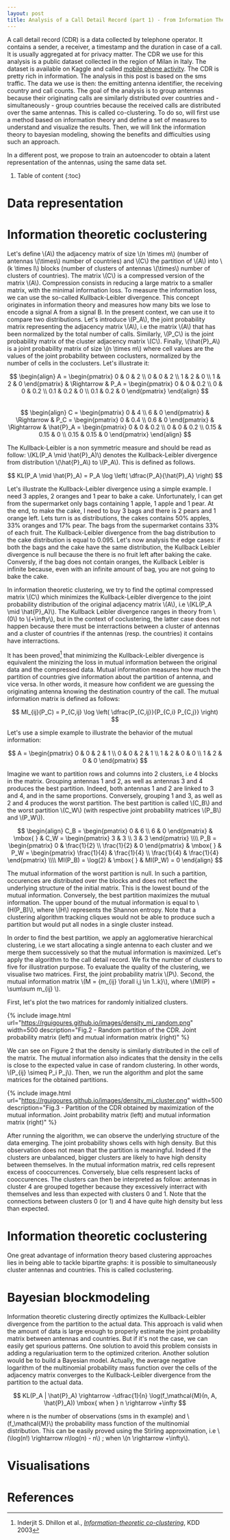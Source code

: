 ```yaml
---
layout: post
title: Analysis of a Call Detail Record (part 1) - from Information Theory to Bayesian Modeling
---
```

A call detail record (CDR) is a data collected by telephone operator. It contains a sender, a receiver, a timestamp and the duration in case of a call. It is usually aggregated at for privacy matter. The CDR we use for this analysis is a public dataset collected in the region of Milan in Italy. The dataset is available on Kaggle and called [mobile phone activity](https://www.kaggle.com/marcodena/mobile-phone-activity).
The CDR is pretty rich in information. The analysis in this post is based on the sms traffic. The data we use is then: the emitting antenna identifier, the receiving country and call counts. The goal of the analysis is to group antennas because their originating calls are similarly distributed over countries and - simultaneously - group countries because the received calls are distributed over the same antennas. This is called co-clustering. To do so, will first use a method based on information theory and define a set of measures to understand and visualize the results. Then, we will link the information theory to bayesian modeling, showing the benefits and difficulties using such an approach.

In a different post, we propose to train an autoencoder to obtain a latent representation of the antennas, using the same data set.

1. Table of content
{:toc} 

# Data representation

# Information theoretic coclustering

Let's define \\(A\\) the adjacency matrix of size \\(n \times m\\) (number of antennas \\(\times\\) number of countries) and \\(C\\) the partition of \\(A\\) into \\(k \times l\\) blocks (number of clusters of antennas \\(\times\\) number of clusters of countries). The matrix \\(C\\) is a compressed version of the matrix \\(A\\). Compression consists in reducing a large matrix to a smaller matrix, with the minimal information loss. To measure the information loss, we can use the so-called Kullback-Leibler divergence. This concept originates in information theory and measures how many bits we lose to encode a signal A from a signal B. In the present context, we can use it to compare two distributions. Let's introduce \\(P_A\\), the joint probability matrix representing the adjacency matrix \\(A\\), i.e the matrix \\(A\\) that has been normalized by the total number of calls. Similarly, \\(P_C\\) is the joint probability matrix of the cluster adjacency matrix \\(C\\). Finally, \\(\hat{P}_A\\) is a joint probability matrix of size \\(n \times m\\) where cell values are the values of the joint probability between coclusters, normalized by the number of cells in the coclusters. Let's illustrate it:

$$
\begin{align}
A = \begin{pmatrix}
0 & 0 & 2 \\
0 & 0 & 2 \\
1 & 2 & 0 \\
1 & 2 & 0
\end{pmatrix}
& \Rightarrow &
P_A = \begin{pmatrix}
0 & 0 & 0.2 \\
0 & 0 & 0.2 \\
0.1 & 0.2 & 0 \\
0.1 & 0.2 & 0
\end{pmatrix}
\end{align}
$$
<br>
$$
\begin{align}
C = \begin{pmatrix}
0 & 4 \\
6 & 0
\end{pmatrix}
& \Rightarrow &
P_C = \begin{pmatrix}
0 & 0.4 \\
0.6 & 0
\end{pmatrix}
& \Rightarrow &
\hat{P}_A = \begin{pmatrix}
0 & 0 & 0.2 \\
0 & 0 & 0.2 \\
0.15 & 0.15 & 0 \\
0.15 & 0.15 & 0
\end{pmatrix}
\end{align}
$$

The Kullback-Leibler is a non symmetric measure and should be read as follow: \\(KL(P_A \mid \hat{P}_A)\\) denotes the Kullback-Leibler divergence from distribution \\(\hat{P}_A\\) to \\(P_A\\). This is defined as follows.

$$
KL(P_A \mid \hat{P}_A) = P_A \log \left( \dfrac{P_A}{\hat{P}_A} \right)
$$

Let's illustrate the Kullback-Leibler divergence using a simple example. I need 3 apples, 2 oranges and 1 pear to bake a cake. Unfortunately, I can get from the supermarket only bags containing 1 apple, 1 apple and 1 pear. At the end, to make the cake, I need to buy 3 bags and there is 2 pears and 1 orange left. Lets turn is as distributions, the cakes contains 50% apples, 33% oranges and 17% pear. The bags from the supermarket contains 33% of each fruit. The Kullback-Leibler divergence from the bag distribution to the cake distribution is equal to 0.095. Let's now analysis the edge cases: if both the bags and the cake have the same distribution, the Kullback Leibler divergence is null because the there is no fruit left after baking the cake. Conversly, if the bag does not contain oranges, the Kullback Leibler is infinite because, even with an infinite amount of bag, you are not going to bake the cake.

In information theoretic clustering, we try to find the optimal compressed matrix \\(C\\) which minimizes the Kullback-Leibler divergence to the joint probability distribution of the original adjacency matrix \\(A\\), i.e \\(KL(P_A \mid \hat{P}_A)\\). The Kullback Leibler divergence ranges in theory from \\(0\\) to \\(+\infty\\), but in the context of coclustering, the latter case does not happen because there must be interractions between a cluster of antennas and a cluster of countries if the antennas (resp. the countries) it contains have interractions. 

It has been proved[^fn1] that minimizing the Kullback-Leibler divergence is equivalent the minizing the loss in mutual information between the original data and the compressed data. Mutual information measures how much the partition of countries give information about the partition of antenna, and vice versa. In other words, it measure how confident we are guessing the originating antenna knowing the destination country of the call. The mutual information matrix is defined as follows:

$$
MI_{ij}(P_C) = P_{C,ij} \log \left( \dfrac{P_{C,ij}}{P_{C,i} P_{C,j}} \right)
$$

Let's use a simple example to illustrate the behavior of the mutual information:

$$ A = \begin{pmatrix}
0 & 0 & 2 & 1 \\
0 & 0 & 2 & 1 \\
1 & 2 & 0 & 0 \\
1 & 2 & 0 & 0
\end{pmatrix}
$$

Imagine we want to partition rows and columns into 2 clusters, i.e 4 blocks in the matrix. Grouping antennas 1 and 2, as well as antennas 3 and 4 produces the best partition. Indeed, both antennas 1 and 2 are linked to 3 and 4, and in the same proportions. Conversely, grouping 1 and 3, as well as 2 and 4 produces the worst partition.
The best partition is called \\(C_B\\) and the worst partition \\(C_W\\) (with respective joint probability matrices \\(P_B\\) and \\(P_W\\)).

$$
\begin{align}
C_B = \begin{pmatrix}
0 & 6 \\
6 & 0
\end{pmatrix}
& \mbox{ } &
C_W = \begin{pmatrix}
3 & 3 \\
3 & 3
\end{pmatrix}
\\\\
P_B = \begin{pmatrix}
0 & \frac{1}{2} \\
\frac{1}{2} & 0
\end{pmatrix}
& \mbox{ } &
P_W = \begin{pmatrix}
\frac{1}{4} & \frac{1}{4} \\
\frac{1}{4} & \frac{1}{4}
\end{pmatrix}
\\\\
MI(P_B) = \log(2) & \mbox{ } & MI(P_W) = 0
\end{align}
$$

The mutual information of the worst partition is null. In such a partition, occurences are distributed over the blocks and does not reflect the underlying structure of the initial matrix. This is the lowest bound of the mutual information. Conversely, the best partition maximizes the mutual information. The upper bound of the mutual information is equal to \\(H(P_B)\\), where \\(H\\) represents the Shannon entropy. Note that a clustering algorithm tracking cliques would not be able to produce such a partition but would put all nodes in a single cluster instead.

In order to find the best partition, we apply an agglomerative hierarchical clustering, i.e we start allocating a single antenna to each cluster and we merge them successively so that the mutual information is maximized. Let's apply the algorithm to the call detail record. We fix the number of clusters to five for illustration purpose. To evaluate the quality of the clustering, we visualise two matrices. First, the joint probability matrix \\(P\\). Second, the mutual information matrix \\(M = \{m_{ij} \forall i,j \in 1..k\}\\), where \\(MI(P) = \sum\sum m_{ij} \\).

First, let's plot the two matrices for randomly initialized clusters.

{% include image.html url="https://rguigoures.github.io/images/density_mi_random.png" width=500 description="Fig.2 - Random partition of the CDR. Joint probability matrix (left) and mutual information matrix (right)" %}

We can see on Figure 2 that the density is similarly distributed in the cell of the matrix. The mutual information also indicates that the density in the cells is close to the expected value in case of random clustering. In other words, \\(P_{ij} \simeq P_i P_j\\). Then, we run the algorithm and plot the same matrices for the obtained partitions.

{% include image.html url="https://rguigoures.github.io/images/density_mi_cluster.png" width=500 description="Fig.3 - Partition of the CDR obtained by maximization of the mutual information. Joint probability matrix (left) and mutual information matrix (right)" %}

After running the algorithm, we can observe the underlying structure of the data emerging. The joint probability shows cells with high density. But this observation does not mean that the partition is meaningful. Indeed if the clusters are unbalanced, bigger clusters are likely to have high density between themselves. In the mutual information matrix, red cells represent excess of cooccurrences. Conversely, blue cells respresent lacks of cooccurences. The clusters can then be interpreted as follow: antennas in cluster 4 are grouped together because they excessively interract with themselves and less than expected with clusters 0 and 1. Note that the connections between clusters 0 (or 1) and 4 have quite high density but less than expected.  

# Information theoretic coclustering

One great advantage of information theory based clustering approaches lies in being able to tackle bipartite graphs: it is possible to simultaneously cluster antennas and countries. This is called coclustering.

# Bayesian blockmodeling

Information theoretic clustering directly optimizes the Kullback-Leibler divergence from the partition to the actual data. This approach is valid when the amount of data is large enough to properly estimate the joint probability matrix between antennas and countries. But if it's not the case, we can easily get spurious patterns. One solution to avoid this problem consists in adding a regulariuation term to the optimized criterion. Another solution would be to build a Bayesian model. Actually, the average negative logarithm of the multinomial probability mass function over the cells of the adjacency matrix converges to the Kullback-Leibler divergence from the partition to the actual data.

$$
KL(P_A | \hat{P}_A) \rightarrow -\dfrac{1}{n} \log(f_\mathcal{M}(n, A, \hat{P}_A)) \mbox{ when } n \rightarrow +\infty
$$

where n is the number of observations (sms in th example) and \\(f_\mathcal{M}\\) the probability mass function of the multinomial distribution. This can be easily proved using the Stirling approximation, i.e \\(\log(n!) \rightarrow n\log(n) - n\\) ; when \\(n \rightarrow +\infty\\). 

# Visualisations



# References

[^fn1]: Inderjit S. Dhillon et al., [_Information-theoretic co-clustering_](http://www.cs.utexas.edu/users/inderjit/public_papers/kdd_cocluster.pdf), KDD 2003
